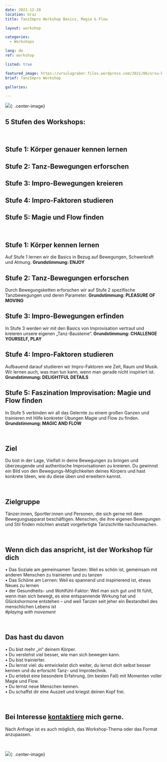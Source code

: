 ```yaml
---
date: 2021-12-20
location: Graz
title: TanzImpro Workshop Basics, Magie & Flow

layout: workshop

categories:
  - Workshops

lang: de
ref: workshop

listed: true

featured_image: https://ursulagraber.files.wordpress.com/2021/06/ursu-boden.jpg?w=500&fit=crop
brief: TanzImpro Workshop

galleries:

---
```

![](https://ursulagraber.files.wordpress.com/2021/12/dscf4404.jpg){: .center-image}
<br>

## 5 Stufen des Workshops:

<br>

## Stufe 1: Körper genauer kennen lernen
## Stufe 2: Tanz-Bewegungen erforschen
## Stufe 3: Impro-Bewegungen kreieren
## Stufe 4: Impro-Faktoren studieren
## Stufe 5: Magie und Flow finden

<br>


## Stufe 1: Körper kennen lernen
Auf Stufe 1 lernen wir die Basics in Bezug auf Bewegungen, Schwerkraft und Atmung. **Grundstimmung: ENJOY**

## Stufe 2: Tanz-Bewegungen erforschen
Durch Bewegungsketten erforschen wir auf Stufe 2 spezifische Tanzbewegungen und deren Parameter. **Grundstimmung: PLEASURE OF MOVING**

## Stufe 3: Impro-Bewegungen erfinden
In Stufe 3 werden wir mit den Basics von Improvisation vertraut und kreieren unsere eigenen „Tanz-Bausteine“. **Grundstimmung: CHALLENGE YOURSELF, PLAY**

## Stufe 4: Impro-Faktoren studieren
Aufbauend darauf studieren wir Impro-Faktoren wie Zeit, Raum und Musik. Wir lernen auch, was man tun kann, wenn man gerade nicht inspiriert ist.  **Grundstimmung: DELIGHTFUL DETAILS**

## Stufe 5: Faszination Improvisation: Magie und Flow finden
In Stufe 5 verbinden wir all das Gelernte zu einem großen Ganzen und trainieren mit Hilfe konkreter Übungen Magie und Flow zu finden. **Grundstimmung: MAGIC AND FLOW**

<br>

## Ziel
Du bist in der Lage, Vielfalt in deine Bewegungen zu bringen und überzeugende und authentische Improvisationen zu kreieren. Du gewinnst ein Bild von den Bewegungs-Möglichkeiten deines Körpers und hast konkrete Ideen, wie du diese üben und erweitern kannst.

<br>

## Zielgruppe
Tänzer:innen, Sportler:innen und Personen, die sich gerne mit dem Bewegungsapparat beschäftigen. Menschen, die ihre eigenen Bewegungen und Stil finden möchten anstatt vorgefertigte Tanzschritte nachzumachen.

<br>

## Wenn dich das anspricht, ist der Workshop für dich
• Das Soziale am gemeinsamen Tanzen: Weil es schön ist, gemeinsam mit anderen Menschen zu trainieren und zu tanzen<br>
• Das Schöne am Lernen: Weil es spannend und inspirierend ist, etwas Neues zu lernen<br>
• der Gesundheits- und Wohlfühl-Faktor: Weil man sich gut und fit fühlt, wenn man sich bewegt, es eine entspannende Wirkung hat und Glückshormone entstehen – und weil Tanzen seit jeher ein Bestandteil des menschlichen Lebens ist<br>
*#playing with movement*

<br>

## Das hast du davon
• Du bist mehr „in“ deinem Körper.<br>
• Du verstehst viel besser, wie man sich bewegen kann.<br>
• Du bist trainierter.<br>
• Du lernst viel: du entwickelst dich weiter, du lernst dich selbst besser kennen und du erforscht Tanz- und Improtechnik.<br>
• Du erlebst eine besondere Erfahrung, (im besten Fall) mit Momenten voller Magie und Flow.<br>
• Du lernst neue Menschen kennen.<br>
• Du schaffst dir eine Auszeit und kriegst deinen Kopf frei.<br>

<br>

## Bei Interesse <a href="http://www.ursulagraber.com/contact/">kontaktiere</a> mich gerne.<br>
Nach Anfrage ist es auch möglich, das Workshop-Thema oder das Format anzupassen.<br>

<br>

![](https://ursulagraber.files.wordpress.com/2021/12/dscf4488.jpg){: .center-image}
<br>
